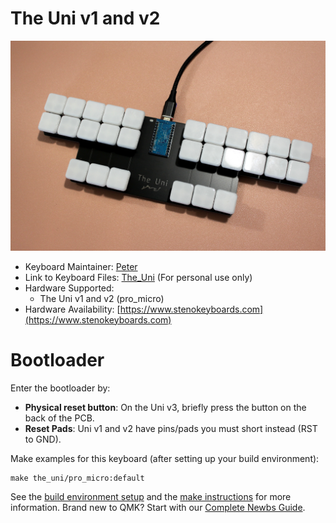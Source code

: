 # The Uni v1 and v2

![Uni v2](https://github.com/petercpark/The_Uni/blob/main/Pics/uni%20v2/uni-v2.JPG?raw=true)

-   Keyboard Maintainer: [Peter](https://github.com/petercpark)
-   Link to Keyboard Files: [The_Uni](https://github.com/petercpark/The_Uni) (For personal use only)
-   Hardware Supported:
    -   The Uni v1 and v2 (pro_micro)
-   Hardware Availability: [https://www.stenokeyboards.com](https://www.stenokeyboards.com)

# Bootloader

Enter the bootloader by:

-   **Physical reset button**: On the Uni v3, briefly press the button on the back of the PCB.
-   **Reset Pads**: Uni v1 and v2 have pins/pads you must short instead (RST to GND).

Make examples for this keyboard (after setting up your build environment):

    make the_uni/pro_micro:default

See the [build environment setup](https://docs.qmk.fm/#/getting_started_build_tools) and the [make instructions](https://docs.qmk.fm/#/getting_started_make_guide) for more information. Brand new to QMK? Start with our [Complete Newbs Guide](https://docs.qmk.fm/#/newbs).
